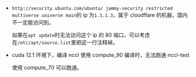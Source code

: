 * `http://security.ubuntu.com/ubuntu/ jammy-security restricted multiverse universe main`的 ip 为`1.1.1.3`，属于 cloudflare 的机器，国内不一定能访问到。

    如果在`apt update`时无法访问这个 ip 的 80 端口，可以考虑在`/etc/apt/source.list`里把这一行注释掉。

* cuda 12.1 环境下，编译 nccl 使用 compute_90 编译时，无法跑通 nccl-test

    使用 compute_70 可以跑通。

